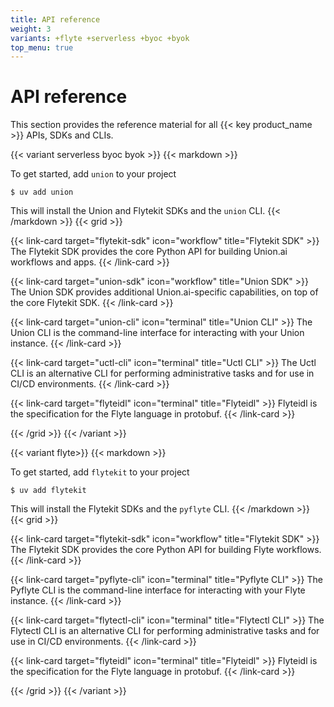 ```yaml
---
title: API reference
weight: 3
variants: +flyte +serverless +byoc +byok
top_menu: true
---
```


# API reference

This section provides the reference material for all {{< key product_name >}} APIs, SDKs and CLIs.

{{< variant serverless byoc byok >}}
{{< markdown >}}

To get started, add `union` to your project

```shell
$ uv add union
```

This will install the Union and Flytekit SDKs and the `union` CLI.
{{< /markdown >}}
{{< grid >}}

{{< link-card target="flytekit-sdk" icon="workflow" title="Flytekit SDK" >}}
The Flytekit SDK provides the core Python API for building Union.ai workflows and apps.
{{< /link-card >}}

{{< link-card target="union-sdk" icon="workflow" title="Union SDK" >}}
The Union SDK provides additional Union.ai-specific capabilities, on top of the core Flytekit SDK.
{{< /link-card >}}

{{< link-card target="union-cli" icon="terminal" title="Union CLI" >}}
The Union CLI is the command-line interface for interacting with your Union instance.
{{< /link-card >}}

{{< link-card target="uctl-cli" icon="terminal" title="Uctl CLI" >}}
The Uctl CLI is an alternative CLI for performing administrative tasks and for use in CI/CD environments.
{{< /link-card >}}

{{< link-card target="flyteidl" icon="terminal" title="Flyteidl" >}}
Flyteidl is the specification for the Flyte language in protobuf.
{{< /link-card >}}

{{< /grid >}}
{{< /variant >}}

{{< variant flyte>}}
{{< markdown >}}

To get started, add `flytekit` to your project

```shell
$ uv add flytekit
```

This will install the Flytekit SDKs and the `pyflyte` CLI.
{{< /markdown >}}
{{< grid >}}

{{< link-card target="flytekit-sdk" icon="workflow" title="Flytekit SDK" >}}
The Flytekit SDK provides the core Python API for building Flyte workflows.
{{< /link-card >}}

{{< link-card target="pyflyte-cli" icon="terminal" title="Pyflyte CLI" >}}
The Pyflyte CLI is the command-line interface for interacting with your Flyte instance.
{{< /link-card >}}

{{< link-card target="flytectl-cli" icon="terminal" title="Flytectl CLI" >}}
The Flytectl CLI is an alternative CLI for performing administrative tasks and for use in CI/CD environments.
{{< /link-card >}}

{{< link-card target="flyteidl" icon="terminal" title="Flyteidl" >}}
Flyteidl is the specification for the Flyte language in protobuf.
{{< /link-card >}}

{{< /grid >}}
{{< /variant >}}
